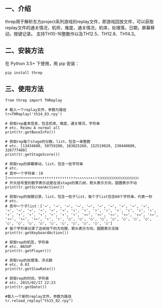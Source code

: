 一、介绍
---------
threp用于解析东方project系列游戏的replay文件，即游戏回放文件，可以获取replay文件的通关情况，机师，难度，通关情况，机体，处理落，日期，屏幕移动，按键记录。
支持TH10-16整数作以及TH12.5、TH12.8、TH14.3。

二、安装方法
-------------
在 Python 3.5+ 下使用，用 pip 安装：

    pip install threp

三、使用方法
-------------

	from threp import THReplay
 
    # 载入一个replay文件，参数为路径
    tr=THReplay('th14_03.rpy')

    # 获取rep基本信息，包含机体，难度，通关情况，字符串
    # etc. Reimu A normal all
    print(tr.getBaseInfo())

    # 获取rep每个stage的分数，list，包含一串整数
    # etc. [13434600, 50759200, 103025260, 152519820, 230440680, 326777480]
    print(tr.getStageScore())

    # 获取rep的屏幕移动，list，包含一些字符串
    # etc.
    # 其中一个字符串：[0     ]→→→→→→→→→→→→→→→→↑↑↑↑↑↑↑↑↑↑↑↑↑↑↑↖↖↖↖↖↖↖↖↖↑↑○○○○○○○○○○○○○○○○○○
    # 开头括号里的数字表示这是在该stage的第几帧，箭头表示方向，圆圈表示不动
    print(tr.getScreenAction())

    # 获取rep的按键记录，list，包含一些子list，每个子list包含60个字符串，代表一秒
    # etc.
    # 其中一个子list：['→', '→', '→', '→', '→', '→', '→', '→', '→', '→', '→', '→', '→', '→', '→', '→', '↑', '↑', '↑', '↑', '↑', '↑', '↑', '↑', '↑', '↑', '↑', '↑', '↑', '↑', '↑', '↑←', '↑←', '↑←', '↑←', '↑←', '↑←', '↑←', '↑←', '↑←', '↑', '↑', '○', '○', '○', '○', '○', '○', '○', '○', '○', '○', '○', '○', '○', '○', '○', '○', '○', '○']
    # 每个字符串记录了这帧按下的方向键，箭头表示方向，圆圈表示没按
    print(tr.getKeyboardAction())

    # 获取rep的机签，字符串
    # etc. WASUP
    print(tr.getPlayer())

    # 获取rep的处理落，浮点数
    # etc. 0.03
    print(tr.getSlowRate())

    # 获取rep的时间，字符串
    # etc. 2015/02/17 22:23
    print(tr.getDate())

    #载入一个新的replay文件，参数为路径
    tr.reload_replay("th15_02.rpy")
